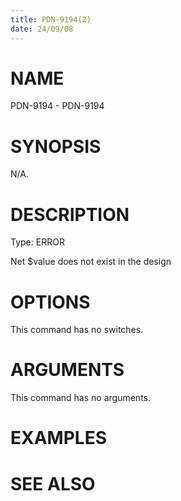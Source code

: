```yaml
---
title: PDN-9194(2)
date: 24/09/08
---
```


# NAME

PDN-9194 - PDN-9194

# SYNOPSIS

N/A.

# DESCRIPTION

Type: ERROR

Net $value does not exist in the design

# OPTIONS

This command has no switches.

# ARGUMENTS

This command has no arguments.

# EXAMPLES

# SEE ALSO
